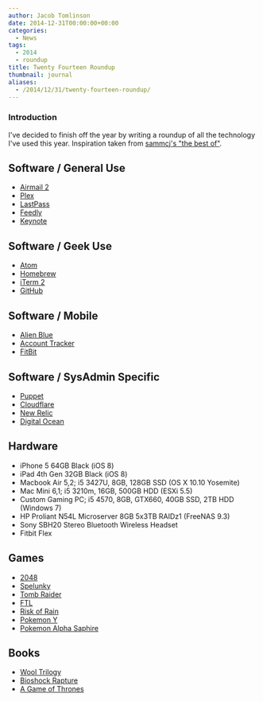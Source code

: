 ```yaml
---
author: Jacob Tomlinson
date: 2014-12-31T00:00:00+00:00
categories:
  - News
tags:
  - 2014
  - roundup
title: Twenty Fourteen Roundup
thumbnail: journal
aliases:
  - /2014/12/31/twenty-fourteen-roundup/
---
```



### Introduction

I've decided to finish off the year by writing a roundup of all the technology
I've used this year. Inspiration taken from [sammcj's "the best of"][1].

## Software / General Use

 * [Airmail 2](http://airmailapp.com/)
 * [Plex](https://plex.tv/)
 * [LastPass](https://lastpass.com/)
 * [Feedly](http://feedly.com/)
 * [Keynote](https://www.apple.com/uk/mac/keynote/)

## Software / Geek Use

 * [Atom](https://atom.io/)
 * [Homebrew](http://brew.sh/)
 * [iTerm 2](http://iterm2.com/)
 * [GitHub](https://github.com/)

## Software / Mobile

 * [Alien Blue](http://www.alienblue.org/)
 * [Account Tracker](http://grahamhaley.co.uk/accounts/)
 * [FitBit](https://itunes.apple.com/gb/app/fitbit/id462638897?mt=8)

## Software / SysAdmin Specific

 * [Puppet](http://puppetlabs.com/)
 * [Cloudflare](https://www.cloudflare.com/)
 * [New Relic](http://newrelic.com/)
 * [Digital Ocean](https://www.digitalocean.com/)

## Hardware

 * iPhone 5 64GB Black (iOS 8)
 * iPad 4th Gen 32GB Black (iOS 8)
 * Macbook Air 5,2; i5 3427U, 8GB, 128GB SSD (OS X 10.10 Yosemite)
 * Mac Mini 6,1; i5 3210m, 16GB, 500GB HDD (ESXi 5.5)
 * Custom Gaming PC; i5 4570, 8GB, GTX660, 40GB SSD, 2TB HDD (Windows 7)
 * HP Proliant N54L Microserver 8GB 5x3TB RAIDz1 (FreeNAS 9.3)
 * Sony SBH20 Stereo Bluetooth Wireless Headset
 * Fitbit Flex

## Games

 * [2048](http://gabrielecirulli.github.io/2048/)
 * [Spelunky](http://www.spelunkyworld.com/)
 * [Tomb Raider](http://en.wikipedia.org/wiki/Tomb_Raider_%282013_video_game%29)
 * [FTL](http://www.ftlgame.com/)
 * [Risk of Rain](http://riskofraingame.com/)
 * [Pokemon Y](http://www.pokemonxy.com/en-us/)
 * [Pokemon Alpha Saphire](http://www.pokemonrubysapphire.com/en-us/)

## Books

 * [Wool Trilogy](http://www.amazon.co.uk/Wool-Trilogy-1-Hugh-Howey/dp/0099580489)
 * [Bioshock Rapture](http://www.amazon.co.uk/Rapture-Bioshock-John-Shirley/dp/1848567049)
 * [A Game of Thrones](http://www.amazon.co.uk/dp/B004GJXQ20)

[1]: https://github.com/sammcj/the_best_of
